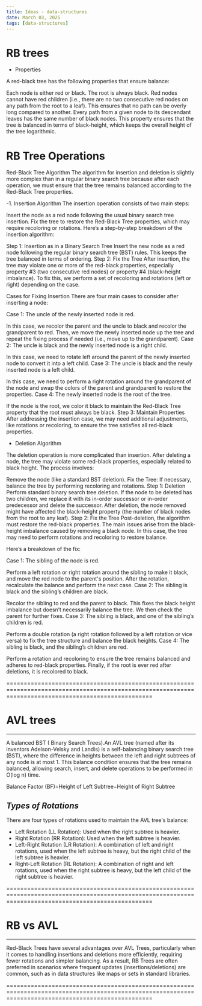 ```yaml
---
title: Ideas - data-structures
date: March 03, 2025
tags: [data-structures]
---
```


# RB trees

- Properties 

A red-black tree has the following properties that ensure balance:

Each node is either red or black.
The root is always black.
Red nodes cannot have red children (i.e., there are no two consecutive red nodes on any path from the root to a leaf). This ensures that no path can be overly long compared to another.
Every path from a given node to its descendant leaves has the same number of black nodes. This property ensures that the tree is balanced in terms of black-height, which keeps the overall height of the tree logarithmic.

# RB Tree Operations

Red-Black Tree Algorithm
The algorithm for insertion and deletion is slightly more complex than in a regular binary search tree because after each operation, we must ensure that the tree remains balanced according to the Red-Black Tree properties.

-1. Insertion Algorithm
The insertion operation consists of two main steps:

Insert the node as a red node following the usual binary search tree insertion.
Fix the tree to restore the Red-Black Tree properties, which may require recoloring or rotations.
Here’s a step-by-step breakdown of the insertion algorithm:

Step 1: Insertion as in a Binary Search Tree
Insert the new node as a red node following the regular binary search tree (BST) rules. This keeps the tree balanced in terms of ordering.
Step 2: Fix the Tree
After insertion, the tree may violate one or more of the red-black properties, especially property #3 (two consecutive red nodes) or property #4 (black-height imbalance). To fix this, we perform a set of recoloring and rotations (left or right) depending on the case.

Cases for Fixing Insertion
There are four main cases to consider after inserting a node:

Case 1: The uncle of the newly inserted node is red.

In this case, we recolor the parent and the uncle to black and recolor the grandparent to red. Then, we move the newly inserted node up the tree and repeat the fixing process if needed (i.e., move up to the grandparent).
Case 2: The uncle is black and the newly inserted node is a right child.

In this case, we need to rotate left around the parent of the newly inserted node to convert it into a left child.
Case 3: The uncle is black and the newly inserted node is a left child.

In this case, we need to perform a right rotation around the grandparent of the node and swap the colors of the parent and grandparent to restore the properties.
Case 4: The newly inserted node is the root of the tree.

If the node is the root, we color it black to maintain the Red-Black Tree property that the root must always be black.
Step 3: Maintain Properties
After addressing the insertion case, we may need additional adjustments, like rotations or recoloring, to ensure the tree satisfies all red-black properties.

- Deletion Algorithm

The deletion operation is more complicated than insertion. After deleting a node, the tree may violate some red-black properties, especially related to black height. The process involves:

Remove the node (like a standard BST deletion).
Fix the Tree: If necessary, balance the tree by performing recoloring and rotations.
Step 1: Deletion
Perform standard binary search tree deletion. If the node to be deleted has two children, we replace it with its in-order successor or in-order predecessor and delete the successor.
After deletion, the node removed might have affected the black-height property (the number of black nodes from the root to any leaf).
Step 2: Fix the Tree
Post-deletion, the algorithm must restore the red-black properties. The main issues arise from the black-height imbalance caused by removing a black node. In this case, the tree may need to perform rotations and recoloring to restore balance.

Here’s a breakdown of the fix:

Case 1: The sibling of the node is red.

Perform a left rotation or right rotation around the sibling to make it black, and move the red node to the parent's position. After the rotation, recalculate the balance and perform the next case.
Case 2: The sibling is black and the sibling’s children are black.

Recolor the sibling to red and the parent to black. This fixes the black height imbalance but doesn’t necessarily balance the tree. We then check the parent for further fixes.
Case 3: The sibling is black, and one of the sibling’s children is red.

Perform a double rotation (a right rotation followed by a left rotation or vice versa) to fix the tree structure and balance the black heights.
Case 4: The sibling is black, and the sibling’s children are red.

Perform a rotation and recoloring to ensure the tree remains balanced and adheres to red-black properties.
Finally, if the root is ever red after deletions, it is recolored to black.

======================================================================================================================================================

# AVL trees
-----------

A balanced BST ( Binary Search Trees).An AVL tree (named after its inventors Adelson-Velsky and Landis) is a self-balancing binary search tree (BST), where the difference in heights between the left and right subtrees of any node is at most 1. This balance condition ensures that the tree remains balanced, allowing search, insert, and delete operations to be performed in O(log n) time.

Balance Factor (BF)=Height of Left Subtree−Height of Right Subtree

*Types of Rotations*
-----------
There are four types of rotations used to maintain the AVL tree's balance:

- Left Rotation (LL Rotation): Used when the right subtree is heavier.
- Right Rotation (RR Rotation): Used when the left subtree is heavier.
- Left-Right Rotation (LR Rotation): A combination of left and right rotations, used when the left subtree is heavy, but the right child of the left subtree is heavier.
- Right-Left Rotation (RL Rotation): A combination of right and left rotations, used when the right subtree is heavy, but the left child of the right subtree is heavier.

======================================================================================================================================================

# RB vs AVL
-----------

Red-Black Trees have several advantages over AVL Trees, particularly when it comes to handling insertions and deletions more efficiently, requiring fewer rotations and simpler balancing. As a result, RB Trees are often preferred in scenarios where frequent updates (insertions/deletions) are common, such as in data structures like maps or sets in standard libraries.

======================================================================================================================================================
